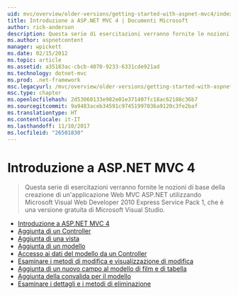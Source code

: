 ```yaml
---
uid: mvc/overview/older-versions/getting-started-with-aspnet-mvc4/index
title: Introduzione a ASP.NET MVC 4 | Documenti Microsoft
author: rick-anderson
description: Questa serie di esercitazioni verranno fornite le nozioni di base della creazione di un'applicazione Web MVC ASP.NET utilizzando Microsoft Visual Web Developer 2010 Express Service Pack 1, w...
ms.author: aspnetcontent
manager: wpickett
ms.date: 02/15/2012
ms.topic: article
ms.assetid: a35183ac-cbcb-4070-9233-6331cde921ad
ms.technology: dotnet-mvc
ms.prod: .net-framework
msc.legacyurl: /mvc/overview/older-versions/getting-started-with-aspnet-mvc4
msc.type: chapter
ms.openlocfilehash: 2d53060133e982e01e371407fc18ac62188c36b7
ms.sourcegitcommit: 9a9483aceb34591c97451997036a9120c3fe2baf
ms.translationtype: HT
ms.contentlocale: it-IT
ms.lasthandoff: 11/10/2017
ms.locfileid: "26501830"
---
```

<a name="getting-started-with-aspnet-mvc-4"></a>Introduzione a ASP.NET MVC 4
====================
> Questa serie di esercitazioni verranno fornite le nozioni di base della creazione di un'applicazione Web MVC ASP.NET utilizzando Microsoft Visual Web Developer 2010 Express Service Pack 1, che è una versione gratuita di Microsoft Visual Studio.


- [Introduzione a ASP.NET MVC 4](intro-to-aspnet-mvc-4.md)
- [Aggiunta di un Controller](adding-a-controller.md)
- [Aggiunta di una vista](adding-a-view.md)
- [Aggiunta di un modello](adding-a-model.md)
- [Accesso ai dati del modello da un Controller](accessing-your-models-data-from-a-controller.md)
- [Esaminare i metodi di modifica e visualizzazione di modifica](examining-the-edit-methods-and-edit-view.md)
- [Aggiunta di un nuovo campo al modello di film e di tabella](adding-a-new-field-to-the-movie-model-and-table.md)
- [Aggiunta della convalida per il modello](adding-validation-to-the-model.md)
- [Esaminare i dettagli e i metodi di eliminazione](examining-the-details-and-delete-methods.md)
